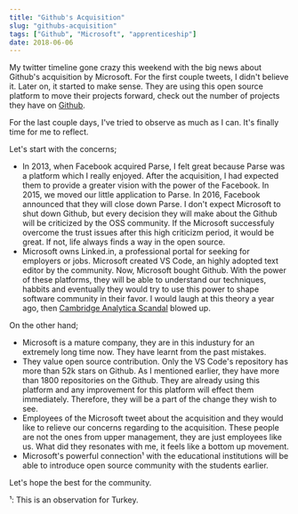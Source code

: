 ```yaml
---
title: "Github's Acquisition"
slug: "githubs-acquisition"
tags: ["Github", "Microsoft", "apprenticeship"]
date: 2018-06-06
---
```


My twitter timeline gone crazy this weekend with the big news about Github's acquisition by Microsoft. For the first couple tweets, I didn't believe it. Later on, it started to make sense. They are using this open source platform to move their projects forward, check out the number of projects they have on [Github](https://github.com/Microsoft?page=1).

For the last couple days, I've tried to observe as much as I can. It's finally time for me to reflect.

Let's start with the concerns;

- In 2013, when Facebook acquired Parse, I felt great because Parse was a platform which I really enjoyed. After the acquisition, I had expected them to provide a greater vision with the power of the Facebook. In 2015, we moved our little application to Parse. In 2016, Facebook announced that they will close down Parse. I don't expect Microsoft to shut down Github, but every decision they will make about the Github will be criticized by the OSS community. If the Microsoft successfuly overcome the trust issues after this high criticizm period, it would be great. If not, life always finds a way in the open source.
- Microsoft owns Linked.in, a professional portal for seeking for employers or jobs. Microsoft created VS Code, an highly adopted text editor by the community. Now, Microsoft bought Github. With the power of these platforms, they will be able to understand our techniques, habbits and eventually they would try to use this power to shape software community in their favor. I would laugh at this theory a year ago, then [Cambridge Analytica Scandal](https://en.wikipedia.org/wiki/Facebook%E2%80%93Cambridge_Analytica_data_scandal) blowed up.

On the other hand;

- Microsoft is a mature company, they are in this industury for an extremely long time now. They have learnt from the past mistakes.
- They value open source contribution. Only the VS Code's repository has more than 52k stars on Github. As I mentioned earlier, they have more than 1800 repositories on the Github. They are already using this platform and any improvement for this platform will effect them immediately. Therefore, they will be a part of the change they wish to see.
- Employees of the Microsoft tweet about the acquisition and they would like to relieve our concerns regarding to the acquisition. These people are not the ones from upper management, they are just employees like us. What did they resonates with me, it feels like a bottom up movement.
- Microsoft's powerful connection¹ with the educational institutions will be able to introduce open source community with the students earlier.

Let's hope the best for the community.

¹: This is an observation for Turkey.
